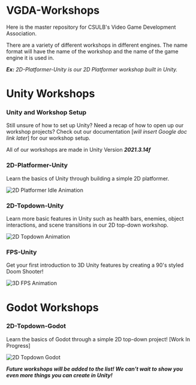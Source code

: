 # VGDA-Workshops
Here is the master repository for CSULB's Video Game Development Association.  

There are a variety of different workshops in different engines. The name format will have the name of the workshop and the name of the game engine it is used in.  

_**Ex:** 2D-Platformer-Unity is our 2D Platformer workshop built in Unity._

# Unity Workshops  
  
### Unity and Workshop Setup  
Still unsure of how to set up Unity? Need a recap of how to open up our workshop projects? Check out our documentation [_will insert Google doc link later_] for our workshop setup.  

All of our workshops are made in Unity Version **_2021.3.14f_**

### 2D-Platformer-Unity  
Learn the basics of Unity through building a simple 2D platformer.  


![2D Platformer Idle Animation](https://github.com/queenaccila/VGDA-Unity-Workshops/assets/76551915/d868ef38-1116-427b-9ba1-6a008f38959f)

### 2D-Topdown-Unity  
Learn more basic features in Unity such as health bars, enemies, object interactions, and scene transitions in our 2D top-down workshop.  


![2D Topdown Animation](https://github.com/queenaccila/VGDA-Unity-Workshops/assets/76551915/4a71d1bf-c8e3-4c65-b04d-b7e89d3f6e90)


### FPS-Unity  
Get your first introduction to 3D Unity features by creating a 90's styled Doom Shooter!  


![3D FPS Animation](https://github.com/queenaccila/VGDA-Unity-Workshops/assets/76551915/ccfbbd1b-0c47-49ae-b3fe-24581700b663)

# Godot Workshops  

### 2D-Topdown-Godot  
Learn the basics of Godot through a simple 2D top-down project! [Work In Progress]  

  
![2D Topdown Godot](https://github.com/queenaccila/VGDA-Unity-Workshops/assets/76551915/b72e18cc-95ef-4be9-ae89-e1e1fbd125dc)



**_Future workshops will be added to the list! We can't wait to show you even more things you can create in Unity!_**
